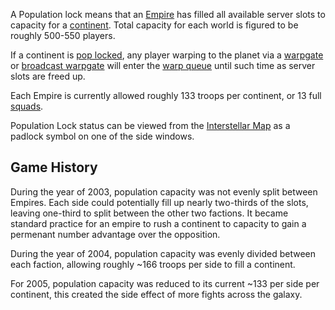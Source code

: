 A Population lock means that an [Empire](Empire.md) has filled all available
server slots to capacity for a [continent](../locations/Continent.md). Total
capacity for each world is figured to be roughly 500-550 players.

If a continent is [pop locked](Acronyms_and_Slang.md), any player warping to the
planet via a [warpgate](../locations/Warpgate.md) or
[broadcast warpgate](../items/Broadcast_warpgate.md) will enter the
[warp queue](Warp_queue.md) until such time as server slots are freed up.

Each Empire is currently allowed roughly 133 troops per continent, or 13 full
[squads](Squad.md).

Population Lock status can be viewed from the
[Interstellar Map](Interstellar_Map.md) as a padlock symbol on one of the side
windows.

## Game History

During the year of 2003, population capacity was not evenly split between
Empires. Each side could potentially fill up nearly two-thirds of the slots,
leaving one-third to split between the other two factions. It became standard
practice for an empire to rush a continent to capacity to gain a permenant
number advantage over the opposition.

During the year of 2004, population capacity was evenly divided between each
faction, allowing roughly \~166 troops per side to fill a continent.

For 2005, population capacity was reduced to its current \~133 per side per
continent, this created the side effect of more fights across the galaxy.


